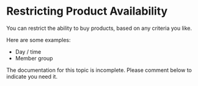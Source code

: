 # Restricting Product Availability

You can restrict the ability to buy products, based on any criteria you like.

Here are some examples:

 * Day / time
 * Member group

<div class="bad" markdown="1">
The documentation for this topic is incomplete. Please comment below to indicate you need it.
</div>
